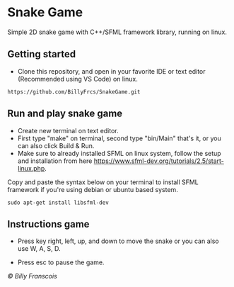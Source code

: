 # Snake Game

Simple 2D snake game with C++/SFML framework library, running on linux.

## Getting started

- Clone this repository, and open in your favorite IDE or text editor (Recommended using VS Code) on linux.
```
https://github.com/BillyFrcs/SnakeGame.git
```

## Run and play snake game

- Create new terminal on text editor.
- First type "make" on terminal, second type "bin/Main" that's it, or you can also click Build & Run.
- Make sure to already installed SFML on linux system, follow the setup and installation from here https://www.sfml-dev.org/tutorials/2.5/start-linux.php.

Copy and paste the syntax below on your terminal to install SFML framework if you're using debian or ubuntu based system.

```
sudo apt-get install libsfml-dev
```

## Instructions game

- Press key right, left, up, and down to move the snake or you can also use W, A, S, D.

- Press esc to pause the game.

<i>© Billy Franscois</i>